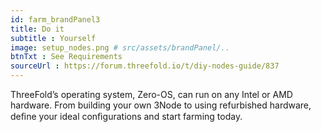 ```yaml
---
id: farm_brandPanel3
title: Do it 
subtitle : Yourself
image: setup_nodes.png # src/assets/brandPanel/..
btnTxt : See Requirements
sourceUrl : https://forum.threefold.io/t/diy-nodes-guide/837
---
```

ThreeFold’s operating system, Zero-OS, can run on any Intel or AMD hardware. From building your own 3Node to using refurbished hardware, deﬁne your ideal conﬁgurations and start farming today.

